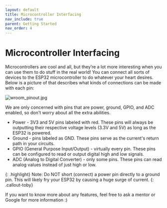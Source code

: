 ```yaml
---
layout: default
title: Microcontroller Interfacing
nav_include: true
parent: Getting Started
nav_order: 4
---
```


# Microcontroller Interfacing
Microcontrollers are cool and all, but they’re a lot more interesting when you can use them to do stuff in the real world! You can connect all sorts of devices to the ESP32 microcontroller to do whatever your heart desires. Below is a picture of that describes what kinds of connections can be made with each pin:

<img src="{{ '/_assets/images/wroom_pinout.jpg' | prepend: site.baseurl }}" alt="wroom_pinout.jpg">

We are only concerned with pins that are power, ground, GPIO, and ADC enabled, so don't worry about all the extra abilities. 

* Power - 3V3 and 5V pins labeled with red. These pins will always be outputting their respective voltage levels (3.3V and 5V) as long as the ESP32 is powered.
* Ground - pins labeled as GND. These pins serve as the current's return path in your circuits.
* GPIO (General Purpose Input/Output) - virtually every pin. These pins can be configured to read or output digital high and low signals.
* ADC (Analog to Digital Converter) - only some pins. These pins can read analog values instead of just high or low. 

{: .highlight}
Note: Do NOT short (connect) a power pin directly to a ground pin. This will likely fry your ESP32 by causing a huge surge of current. 
{: .callout-toby}

If you want to know more about any features, feel free to ask a mentor or Google for more information :) 





